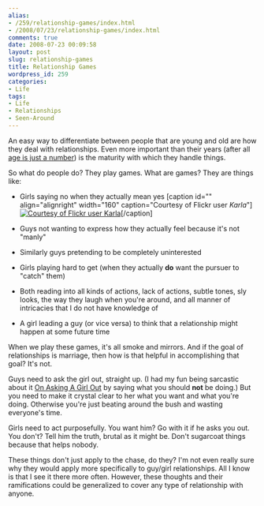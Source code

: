 ```yaml
---
alias:
- /259/relationship-games/index.html
- /2008/07/23/relationship-games/index.html
comments: true
date: 2008-07-23 00:09:58
layout: post
slug: relationship-games
title: Relationship Games
wordpress_id: 259
categories:
- Life
tags:
- Life
- Relationships
- Seen-Around
---
```


An easy way to differentiate between people that are young and old are how they deal with relationships.  Even more important than their years (after all [age is just a number](http://www.goingthewongway.com/2008/03/26/age-its-just-a-number/)) is the maturity with which they handle things.

So what do people do?  They play games.  What are games?  They are things like:




  * Girls saying no when they actually mean yes
[caption id="" align="alignright" width="160" caption="Courtesy of Flickr user *Karla*"][![Courtesy of Flickr user *Karla*](http://farm4.static.flickr.com/3107/2694426391_2cde29f697_m.jpg)](http://flickr.com/people/karlaklinefelter/)[/caption]

  * Guys not wanting to express how they actually feel because it's not "manly"


  * Similarly guys pretending to be completely uninterested


  * Girls playing hard to get (when they actually **do** want the pursuer to "catch" them)


  * Both reading into all kinds of actions, lack of actions, subtle tones, sly looks, the way they laugh when you're around, and all manner of intricacies that I do not have knowledge of


  * A girl leading a guy (or vice versa) to think that a relationship might happen at some future time



When we play these games, it's all smoke and mirrors.  And if the goal of relationships is marriage, then how is that helpful in accomplishing that goal?  It's not.

Guys need to ask the girl out, straight up.  (I had my fun being sarcastic about it [On Asking A Girl Out](http://www.goingthewongway.com/2008/06/04/on-asking-a-girl-out/) by saying what you should **not** be doing.)  But you need to make it crystal clear to her what you want and what you're doing.  Otherwise you're just beating around the bush and wasting everyone's time.

Girls need to act purposefully.  You want him?  Go with it if he asks you out.  You don't?  Tell him the truth, brutal as it might be.  Don't sugarcoat things because that helps nobody.

These things don't just apply to the chase, do they?  I'm not even really sure why they would apply more specifically to guy/girl relationships.  All I know is that I see it there more often.  However, these thoughts and their ramifications could be generalized to cover any type of relationship with anyone.
